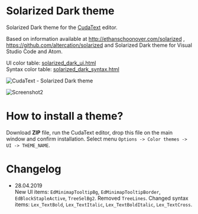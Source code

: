 # Solarized Dark theme

Solarized Dark theme for the [CudaText](https://github.com/Alexey-T/CudaText) editor.

Based on information available at http://ethanschoonover.com/solarized , https://github.com/altercation/solarized and Solarized Dark theme for Visual Studio Code and Atom.

UI color table: [solarized_dark_ui.html](https://www.pazera-software.com/files/cudatext/solarized_dark_ui.html)  
Syntax color table: [solarized_dark_syntax.html](https://www.pazera-software.com/files/cudatext/solarized_dark_syntax.html)

![CudaText - Solarized Dark theme](https://www.pazera-software.com/img/cudatext/solarized_dark.png)

![Screenshot2](http://www.pazera-software.com/img/cudatext/CudaText_SolarizedDark.png)


# How to install a theme?
Download **ZIP** file, run the CudaText editor, drop this file on the main window and confirm installation. Select menu `Options -> Color themes -> UI -> THEME_NAME`.

# Changelog

* 28.04.2019  
New UI items: `EdMinimapTooltipBg`, `EdMinimapTooltipBorder`, `EdBlockStapleActive`, `TreeSelBg2`. Removed `TreeLines`.
Changed syntax items: `Lex_TextBold`, `Lex_TextItalic`, `Lex_TextBoldItalic`, `Lex_TextCross`.